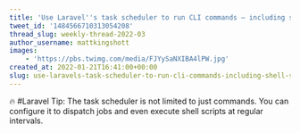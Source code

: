 ```yaml
---
title: 'Use Laravel''s task scheduler to run CLI commands — including shell scripts — at regular intervals'
tweet_id: '1484566710313054208'
thread_slug: weekly-thread-2022-03
author_username: mattkingshott
images:
    - 'https://pbs.twimg.com/media/FJYySaNXIBA4lPW.jpg'
created_at: 2022-01-21T16:41:00+00:00
slug: use-laravels-task-scheduler-to-run-cli-commands-including-shell-scripts-at-regular-intervals
---
```

🔥 #Laravel Tip: The task scheduler is not limited to just commands. You can configure it to dispatch jobs and even execute shell scripts at regular intervals.
